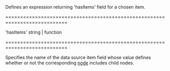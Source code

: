 <!--**
/*-------------------------------------------
    Auto-generated file. Do not modify.
-------------------------------------------

**-->
<!--d-->Defines an expression returning 'hasItems' field for a chosen item.<!--/d-->
===========================================================================
<!--default-->'hasItems'<!--/default-->
<!--type-->string | function<!--/type-->
===========================================================================

<!--shortDescription-->
Specifies the name of the data source item field whose value defines whether or not the corresponding [node](/Documentation/Guide/UI_Widgets/UI_Widget_Categories/Collection_Container_Widgets/#TreeViewNodes) includes child nodes.
<!--/shortDescription-->

<!--fullDescription-->

<!--/fullDescription-->